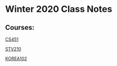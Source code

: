 # Winter 2020 Class Notes

## Courses:

[CS451](/cs451.md)

[STV210](/stv210.md)

[KOREA102](/korea102.md)
